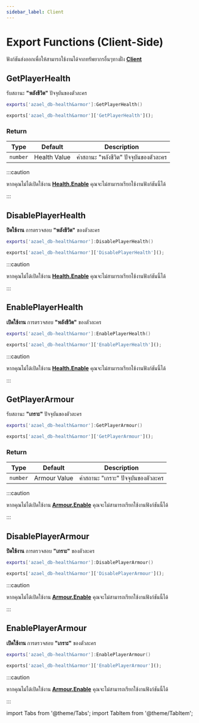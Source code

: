 ```yaml
---
sidebar_label: Client
---
```


# Export Functions (Client-Side)

ฟังก์ชันส่งออกเพื่อให้สามารถใช้งานได้จากทรัพยากรอื่นๆทางฝั่ง **[Client](https://en.wikipedia.org/wiki/Client-side)**

## GetPlayerHealth

รับสถานะ **"พลังชีวิต"** ปัจจุบันของตัวละคร

<Tabs>
<TabItem value="lua" label="Lua">

```lua
exports['azael_db-health&armor']:GetPlayerHealth()
```

</TabItem>
<TabItem value="js" label="JavaScript">

```js
exports['azael_db-health&armor']['GetPlayerHealth']();
```

</TabItem>
</Tabs>

### Return

| Type               | Default            | Description                                                
|--------------------|--------------------|--------------------------------------------------
| `number`           | Health Value       | ค่าสถานะ "พลังชีวิต" ปัจจุบันของตัวละคร

:::caution

หากคุณไม่ได้เปิดใช้งาน **[Health.Enable](../config/client#healthenable)** คุณจะไม่สามารถเรียกใช้งานฟังก์ชันนี้ได้

:::

## DisablePlayerHealth

**ปิดใช้งาน** การตรวจสอบ **"พลังชีวิต"** ของตัวละคร

<Tabs>
<TabItem value="lua" label="Lua">

```lua
exports['azael_db-health&armor']:DisablePlayerHealth()
```

</TabItem>
<TabItem value="js" label="JavaScript">

```js
exports['azael_db-health&armor']['DisablePlayerHealth']();
```

</TabItem>
</Tabs>

:::caution

หากคุณไม่ได้เปิดใช้งาน **[Health.Enable](../config/client#healthenable)** คุณจะไม่สามารถเรียกใช้งานฟังก์ชันนี้ได้

:::

## EnablePlayerHealth

**เปิดใช้งาน** การตรวจสอบ **"พลังชีวิต"** ของตัวละคร

<Tabs>
<TabItem value="lua" label="Lua">

```lua
exports['azael_db-health&armor']:EnablePlayerHealth()
```

</TabItem>
<TabItem value="js" label="JavaScript">

```js
exports['azael_db-health&armor']['EnablePlayerHealth']();
```

</TabItem>
</Tabs>

:::caution

หากคุณไม่ได้เปิดใช้งาน **[Health.Enable](../config/client#healthenable)** คุณจะไม่สามารถเรียกใช้งานฟังก์ชันนี้ได้

:::

## GetPlayerArmour

รับสถานะ **"เกราะ"** ปัจจุบันของตัวละคร

<Tabs>
<TabItem value="lua" label="Lua">

```lua
exports['azael_db-health&armor']:GetPlayerArmour()
```

</TabItem>
<TabItem value="js" label="JavaScript">

```js
exports['azael_db-health&armor']['GetPlayerArmour']();
```

</TabItem>
</Tabs>

### Return

| Type               | Default            | Description                                                
|--------------------|--------------------|--------------------------------------------------
| `number`           | Armour Value       | ค่าสถานะ "เกราะ" ปัจจุบันของตัวละคร

:::caution

หากคุณไม่ได้เปิดใช้งาน **[Armour.Enable](../config/client#armourenable)** คุณจะไม่สามารถเรียกใช้งานฟังก์ชันนี้ได้

:::

## DisablePlayerArmour

**ปิดใช้งาน** การตรวจสอบ **"เกราะ"** ของตัวละคร

<Tabs>
<TabItem value="lua" label="Lua">

```lua
exports['azael_db-health&armor']:DisablePlayerArmour()
```

</TabItem>
<TabItem value="js" label="JavaScript">

```js
exports['azael_db-health&armor']['DisablePlayerArmour']();
```

</TabItem>
</Tabs>

:::caution

หากคุณไม่ได้เปิดใช้งาน **[Armour.Enable](../config/client#armourenable)** คุณจะไม่สามารถเรียกใช้งานฟังก์ชันนี้ได้

:::

## EnablePlayerArmour

**เปิดใช้งาน** การตรวจสอบ **"เกราะ"** ของตัวละคร

<Tabs>
<TabItem value="lua" label="Lua">

```lua
exports['azael_db-health&armor']:EnablePlayerArmour()
```

</TabItem>
<TabItem value="js" label="JavaScript">

```js
exports['azael_db-health&armor']['EnablePlayerArmour']();
```

</TabItem>
</Tabs>

:::caution

หากคุณไม่ได้เปิดใช้งาน **[Armour.Enable](../config/client#armourenable)** คุณจะไม่สามารถเรียกใช้งานฟังก์ชันนี้ได้

:::

import Tabs from '@theme/Tabs';
import TabItem from '@theme/TabItem';
